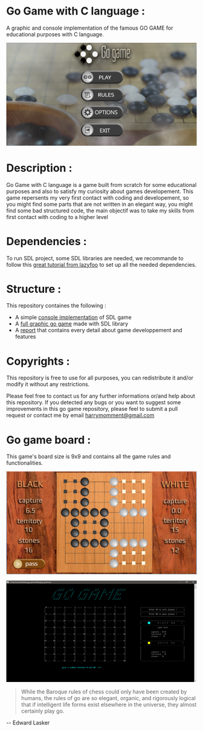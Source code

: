# Go Game with C language :
A graphic and console implementation of the famous GO GAME for educational purposes with C language.


![Presentation picture](./presentation_pictures/presentation_img.png)

# Description :
Go Game with C language is a game built from scratch for some educational purposes and also to satisfy my curiosity about games developement.
This game repersents my very first contact with coding and developement, so you might find some parts that are not written in an elegant way, you might find some bad structured code, the main objectif was to take my skills from first contact with coding to a higher level

# Dependencies :

To run SDL project, some SDL libraries are needed, we recommande to follow this [great tutorial from lazyfoo](https://lazyfoo.net/tutorials/SDL/) to set up all the needed dependencies.

# Structure :
This repository containes the following :

- A simple [console implementation](./GO_GAME_CONSOLE) of SDL game 
- A [full graphic go game](./GO_GAME_SDL/go) made with SDL library 
- A [report](./rapport_projet_GO-GAME_pdf.pdf) that contains every detail about game developpement and features 

# Copyrights :

This repository is free to use for all purposes, you can redistribute it and/or modify it without any restrictions. 

Please feel free to contact us for any further informations or/and help about this repository. 
If you detected any bugs or you want to suggest some improvements in this go game repository, please feel to submit a pull request or contact me by email <harrymomment@gmail.com>

# Go game board :

This game's board size is 9x9 and contains all the game rules and functionalities.


![Board Pictures](./presentation_pictures/board.png)

![Board Pictures](./presentation_pictures/console_board.png)


>While the Baroque rules of chess could only have been created by humans, the rules of go are so elegant, organic, and rigorously logical that if intelligent life forms exist elsewhere in the universe, they almost certainly play go. 

-- Edward Lasker
